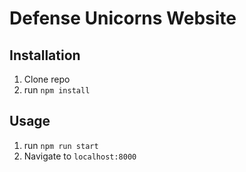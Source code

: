 # Defense Unicorns Website

<!-- ![(description)](https://raw.githubusercontent.com/your github username/repo name/main/file name.PNG) -->

<!-- ## How It's Made:

**Tech used:** HTML, CSS, JavaScript, Node.js

[about] -->

## Installation

1. Clone repo
2. run `npm install`

## Usage

1. run `npm run start`
2. Navigate to `localhost:8000`